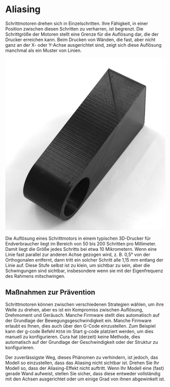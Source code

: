 Aliasing
====
Schrittmotoren drehen sich in Einzelschritten. Ihre Fähigkeit, in einer Position zwischen diesen Schritten zu verharren, ist begrenzt. Die Schrittgröße der Motoren stellt eine Grenze für die Auflösung dar, die der Drucker erreichen kann. Beim Drucken von Wänden, die fast, aber nicht ganz an der X- oder Y-Achse ausgerichtet sind, zeigt sich diese Auflösung manchmal als ein Muster von Linien.

![Das Aliasing-Muster an den Seiten dieses Objekts](../images/aliasing.jpg)

Die Auflösung eines Schrittmotors in einem typischen 3D-Drucker für Endverbraucher liegt im Bereich von 50 bis 200 Schritten pro Millimeter. Damit liegt die Größe jedes Schritts bei etwa 10 Mikrometern. Wenn eine Linie fast parallel zur anderen Achse gezogen wird, z. B. 0,5° von der Orthogonalen entfernt, dann tritt ein solcher Schritt alle 1,15 mm entlang der Linie auf. Diese Stufe selbst ist zu klein, um sichtbar zu sein, aber die Schwingungen sind sichtbar, insbesondere wenn sie mit der Eigenfrequenz des Rahmens mitschwingen.

Maßnahmen zur Prävention
----
Schrittmotoren können zwischen verschiedenen Strategien wählen, um ihre Welle zu drehen, aber es ist ein Kompromiss zwischen Auflösung, Drehmoment und Geräusch. Manche Firmware stellt dies automatisch auf der Grundlage der Bewegungsgeschwindigkeit ein. Manche Firmware erlaubt es Ihnen, dies auch über den G-Code einzustellen. Zum Beispiel kann der g-code Befehl `M350` im Start g-code platziert werden, um dies manuell zu konfigurieren. Cura hat (derzeit) keine Methode, dies automatisch auf der Grundlage der Geschwindigkeit oder der Struktur zu konfigurieren.

Der zuverlässigste Weg, dieses Phänomen zu verhindern, ist jedoch, das Modell so einzustellen, dass das Aliasing nicht sichtbar ist. Drehen Sie Ihr Modell so, dass der Aliasing-Effekt nicht auftritt. Wenn Ihr Modell eine (fast) gerade Wand aufweist, stellen Sie sicher, dass diese entweder vollständig mit den Achsen ausgerichtet oder um einige Grad von ihnen abgewinkelt ist.